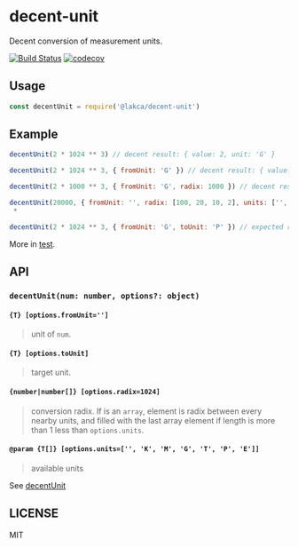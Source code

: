 # decent-unit

Decent conversion of measurement units.

[![Build Status](https://travis-ci.org/lakca/decent-unit.svg?branch=master)](https://travis-ci.org/lakca/decent-unit)
[![codecov](https://codecov.io/gh/lakca/decent-unit/branch/master/graph/badge.svg)](https://codecov.io/gh/lakca/decent-unit)

## Usage

```js
const decentUnit = require('@lakca/decent-unit')
```

## Example

```js
decentUnit(2 * 1024 ** 3) // decent result: { value: 2, unit: 'G' }

decentUnit(2 * 1024 ** 3, { fromUnit: 'G' }) // decent result: { value: 2, unit: 'E' }

decentUnit(2 * 1000 ** 3, { fromUnit: 'G', radix: 1000 }) // decent result { value: 2, unit: 'E' }

decentUnit(20000, { fromUnit: '', radix: [100, 20, 10, 2], units: ['', 'K', 'M', 'G', 'T'] }) // decent result { value: 1, unit: 'G' }
 *

decentUnit(2 * 1024 ** 3, { fromUnit: 'G', toUnit: 'P' }) // expected result { value: 2048, unit: 'P' }
```

More in [test](test/main.js).

## API

### `decentUnit(num: number, options?: object)`

#### `{T} [options.fromUnit='']`

> unit of `num`.

#### `{T} [options.toUnit]`

> target unit.

#### `{number|number[]} [options.radix=1024]`

> conversion radix.
  If is an `array`, element is radix between every nearby units,
  and filled with the last array element if length is more than 1 less than `options.units`.

#### `@param {T[]} [options.units=['', 'K', 'M', 'G', 'T', 'P', 'E']]`

> available units

See [decentUnit](index.js#L28)

## LICENSE

MIT
